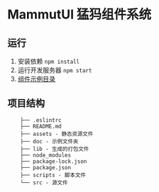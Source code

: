 # MammutUI 猛犸组件系统

## 运行

1. 安装依赖 `npm install`
2. 运行开发服务器 `npm start`
3. [组件示例目录](/#/examples/main-nav)

## 项目结构

```
    ├── .eslintrc
    ├── README.md
    ├── assets - 静态资源文件
    ├── doc - 示例文件夹
    ├── lib - 生成的打包文件
    ├── node_modules
    ├── package-lock.json
    ├── package.json
    ├── scripts - 脚本文件
    └── src - 源文件
```
